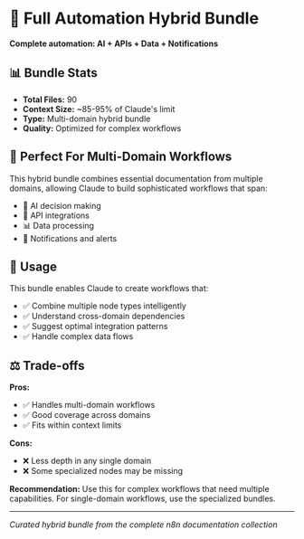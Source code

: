 # 🔄 Full Automation Hybrid Bundle

**Complete automation: AI + APIs + Data + Notifications**

## 📊 Bundle Stats
- **Total Files:** 90
- **Context Size:** ~85-95% of Claude's limit
- **Type:** Multi-domain hybrid bundle
- **Quality:** Optimized for complex workflows

## 🎯 Perfect For Multi-Domain Workflows

This hybrid bundle combines essential documentation from multiple domains, allowing Claude to build sophisticated workflows that span:

- 🤖 AI decision making
- 🔗 API integrations
- 📊 Data processing
- 📨 Notifications and alerts

## 🚀 Usage

This bundle enables Claude to create workflows that:
- ✅ Combine multiple node types intelligently
- ✅ Understand cross-domain dependencies
- ✅ Suggest optimal integration patterns
- ✅ Handle complex data flows

## ⚖️ Trade-offs

**Pros:**
- ✅ Handles multi-domain workflows
- ✅ Good coverage across domains
- ✅ Fits within context limits

**Cons:**
- ❌ Less depth in any single domain
- ❌ Some specialized nodes may be missing

**Recommendation:** Use this for complex workflows that need multiple capabilities. For single-domain workflows, use the specialized bundles.

---

*Curated hybrid bundle from the complete n8n documentation collection*
